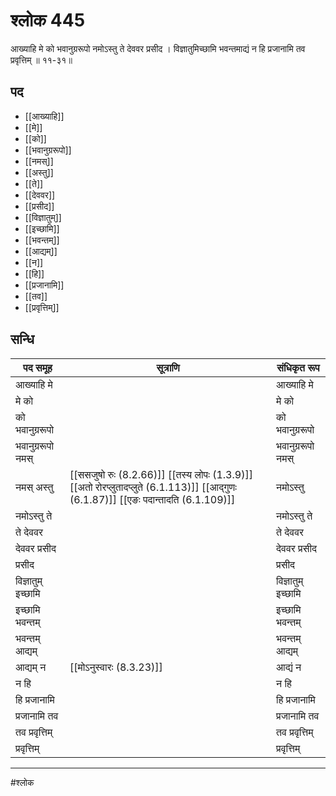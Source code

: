 # श्लोक 445

आख्याहि मे को भवानुग्ररूपो
नमोऽस्तु ते देववर प्रसीद ।
विज्ञातुमिच्छामि भवन्तमाद्यं
न हि प्रजानामि तव प्रवृत्तिम् ॥ ११-३१॥


## पद 

- [[आख्याहि]]
- [[मे]]
- [[को]]
- [[भवानुग्ररूपो]]
- [[नमस्]]
- [[अस्तु]]
- [[ते]]
- [[देववर]]
- [[प्रसीद]]
- [[विज्ञातुम्]]
- [[इच्छामि]]
- [[भवन्तम्]]
- [[आद्यम्]]
- [[न]]
- [[हि]]
- [[प्रजानामि]]
- [[तव]]
- [[प्रवृत्तिम्]]

## सन्धि

| पद समूह | सूत्राणि | संधिकृत रूप |
| ----- | ----- | ----- |
| आख्याहि मे |  | आख्याहि मे |
| मे को |  | मे को |
| को भवानुग्ररूपो |  | को भवानुग्ररूपो |
| भवानुग्ररूपो नमस् |  | भवानुग्ररूपो नमस् |
| नमस् अस्तु |  [[ससजुषो रुः (8.2.66)]] [[तस्य लोपः (1.3.9)]] [[अतो रोरप्लुतादप्लुते (6.1.113)]] [[आद्गुणः (6.1.87)]] [[एङः पदान्तादति (6.1.109)]] | नमोऽस्तु |
| नमोऽस्तु ते |  | नमोऽस्तु ते |
| ते देववर |  | ते देववर |
| देववर प्रसीद |  | देववर प्रसीद |
| प्रसीद |  | प्रसीद |
| विज्ञातुम् इच्छामि |  | विज्ञातुम् इच्छामि |
| इच्छामि भवन्तम् |  | इच्छामि भवन्तम् |
| भवन्तम् आद्यम् |  | भवन्तम् आद्यम् |
| आद्यम् न |  [[मोऽनुस्वारः (8.3.23)]] | आद्यं न |
| न हि |  | न हि |
| हि प्रजानामि |  | हि प्रजानामि |
| प्रजानामि तव |  | प्रजानामि तव |
| तव प्रवृत्तिम् |  | तव प्रवृत्तिम् |
| प्रवृत्तिम् |  | प्रवृत्तिम् |


---

#श्लोक